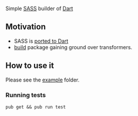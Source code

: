 Simple [SASS](http://sass-lang.com/) builder of [Dart](https://dartlang.org)

## Motivation

* SASS is [ported to Dart](http://blog.sass-lang.com/posts/1022316-announcing-dart-sass) 
* [build](https://github.com/dart-lang/build) package gaining ground over transformers.
  
## How to use it
 
Please see the [example](example) folder.


### Running tests

`pub get && pub run test`